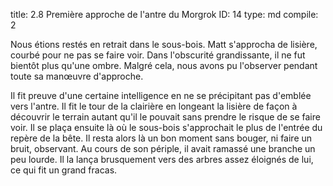 title:          2.8 Première approche de l'antre du Morgrok
ID:             14
type:           md
compile:        2


Nous étions restés en retrait dans le sous-bois. Matt s'approcha de lisière, courbé pour ne pas se faire voir. Dans l'obscurité grandissante, il ne fut bientôt plus qu'une ombre. Malgré cela, nous avons pu l'observer pendant toute sa manœuvre d'approche.

Il fit preuve d'une certaine intelligence en ne se précipitant pas d'emblée vers l'antre. Il fit le tour de la clairière en longeant la lisière de façon à découvrir le terrain autant qu'il le pouvait sans prendre le risque de se faire voir. Il se plaça ensuite là où le sous-bois s'approchait le plus de l'entrée du repère de la bête. Il resta alors là un bon moment sans bouger, ni faire un bruit, observant. Au cours de son périple, il avait ramassé une branche un peu lourde. Il la lança brusquement vers des arbres assez éloignés de lui, ce qui fit un grand fracas.